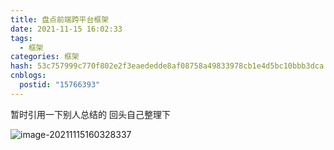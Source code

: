 ```yaml
---
title: 盘点前端跨平台框架
date: 2021-11-15 16:02:33
tags:
  - 框架
categories: 框架
hash: 53c757999c770f802e2f3eaededde8af08758a49833978cb1e4d5bc10bbb3dca
cnblogs:
  postid: "15766393"
---
```


暂时引用一下别人总结的 回头自己整理下

![image-20211115160328337](https://bitbw.top/public/img/my_gallery/20211115160328.png)
